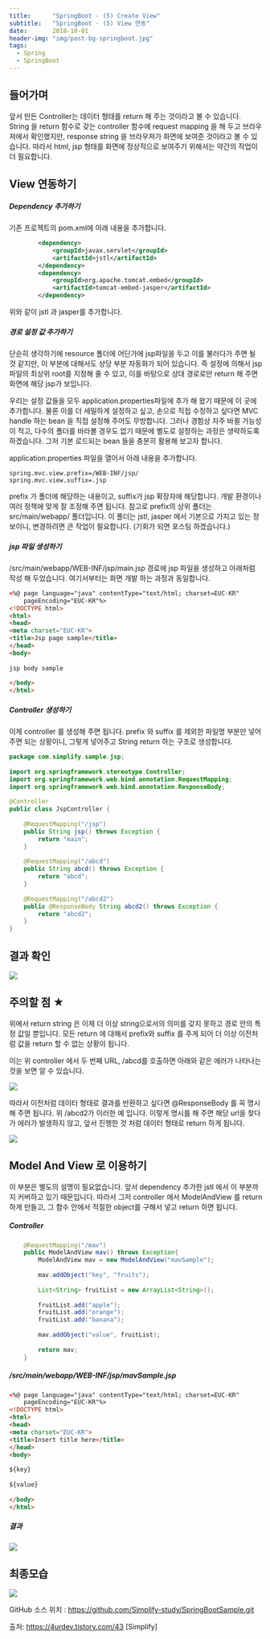 ```yaml
---
title:      "SpringBoot - (5) Create View"
subtitle:   "SpringBoot - (5) View 연동"
date:       2018-10-01
header-img: "img/post-bg-springboot.jpg"
tags:
  - Spring
  - SpringBoot
---
```


## 들어가며

앞서 만든 Controller는 데이터 형태를 return 해 주는 것이라고 볼 수 있습니다. String 을 return 함수로 갖는 controller 함수에 request mapping 을 해 두고 브라우져에서 확인했지만, response string 을 브라우져가 화면에 보여준 것이라고 볼 수 있습니다. 따라서 html, jsp 형태를 화면에 정상적으로 보여주기 위해서는 약간의 작업이 더 필요합니다. 

## View 연동하기

##### Dependency 추가하기


기존 프로젝트의 pom.xml에 아래 내용을 추가합니다. 

```xml
        <dependency>
            <groupId>javax.servlet</groupId>
            <artifactId>jstl</artifactId>
        </dependency>
        <dependency>
            <groupId>org.apache.tomcat.embed</groupId>
            <artifactId>tomcat-embed-jasper</artifactId>
        </dependency>
```

위와 같이 jstl 과 jasper를 추가합니다. 

##### 경로 설정 값 추가하기

단순히 생각하기에 resource 폴더에 어딘가에 jsp파일을 두고 이를 불러다가 주면 될 것 같지만, 이 부분에 대해서도 상당 부분 자동화가 되어 있습니다. 즉 설정에 의해서 jsp 파일의 최상위 root를 지정해 줄 수 있고, 이를 바탕으로 상대 경로로만 return 해 주면 화면에 해당 jsp가 보입니다. 

우리는 설정 값들을 모두 application.properties파일에 추가 해 왔기 때문에 이 곳에 추가합니다. 물론 이를 더 세밀하게 설정하고 싶고, 손으로 직접 수정하고 싶다면 MVC handle 하는 bean 을 직접 설정해 주어도 무방합니다. 그러나 경험상 자주 바뀔 가능성이 적고, 다수의 폴더를 바라볼 경우도 없기 때문에 별도로 설정하는 과정은 생략하도록 하겠습니다. 그저 기본 로드되는 bean 들을 충분히 활용해 보고자 합니다. 


application.properties 파일을 열어서 아래 내용을 추가합니다. 

```properties
spring.mvc.view.prefix=/WEB-INF/jsp/
spring.mvc.view.suffix=.jsp
```

prefix 가 폴더에 해당하는 내용이고, suffix가 jsp 확장자에 해당합니다. 개발 환경이나 여러 정책에 맞게 잘 조정해 주면 됩니다. 참고로 prefix의 상위 폴더는 src/main/webapp/ 폴더입니다. 이 폴더는 jstl, jasper 에서 기본으로 가지고 있는 정보이니, 변경하려면 큰 작업이 필요합니다. (기회가 되면 포스팅 하겠습니다.)

##### jsp 파일 생성하기

/src/main/webapp/WEB-INF/jsp/main.jsp 경로에 jsp 파일을 생성하고 아래처럼 작성 해 두었습니다. 여기서부터는 화면 개발 하는 과정과 동일합니다. 

```html
<%@ page language="java" contentType="text/html; charset=EUC-KR"
    pageEncoding="EUC-KR"%>
<!DOCTYPE html>
<html>
<head>
<meta charset="EUC-KR">
<title>Jsp page sample</title>
</head>
<body>
 
jsp body sample
 
</body>
</html>
```

##### Controller 생성하기

이제 controller 를 생성해 주면 됩니다. prefix 와 suffix 를 제외한 파일명 부분만 넣어주면 되는 상황이니, 그렇게 넣어주고 String return 하는 구조로 생성합니다. 

```java
package com.simplify.sample.jsp;
 
import org.springframework.stereotype.Controller;
import org.springframework.web.bind.annotation.RequestMapping;
import org.springframework.web.bind.annotation.ResponseBody;
 
@Controller
public class JspController {
 
    @RequestMapping("/jsp")
    public String jsp() throws Exception {
        return "main";
    }
    
    @RequestMapping("/abcd")
    public String abcd() throws Exception {
        return "abcd";
    }
    
    @RequestMapping("/abcd2")
    public @ResponseBody String abcd2() throws Exception {
        return "abcd2";
    }
}
```
## 결과 확인

![](/img/post/2018-10-01-spring-boot-05-model-and-view/spring-boot-05-model-and-view-00001.png)

## 주의할 점 ★

위에서 return string 은 이제 더 이상 string으로서의 의미를 갖지 못하고 경로 안의 특정 값일 뿐입니다. 모든 return 에 대해서 prefix와 suffix 를 주게 되어 더 이상 이전처럼 값을 return 할 수 없는 상황이 됩니다. 

이는 위 controller 에서 두 번째 URL, /abcd를 호출하면 아래와 같은 에러가 나타나는 것을 보면 알 수 있습니다. 

![](/img/post/2018-10-01-spring-boot-05-model-and-view/spring-boot-05-model-and-view-00002.png)

따라서 이전처럼 데이터 형태로 결과를 반환하고 싶다면 @ResponseBody 를 꼭 명시해 주면 됩니다. 위 /abcd2가 이러한 예 입니다. 이렇게 명시를 해 주면 해당 url을 찾다가 에러가 발생하지 않고, 앞서 진행한 것 처럼 데이터 형태로 return 하게 됩니다. 

![](/img/post/2018-10-01-spring-boot-05-model-and-view/spring-boot-05-model-and-view-00003.png)



## Model And View 로 이용하기

이 부분은 별도의 설명이 필요없습니다. 앞서 dependency 추가한 jstl 에서 이 부분까지 커버하고 있기 때문입니다. 따라서 그저 controller 에서 ModelAndView 를 return 하게 만들고, 그 함수 안에서 적절한 object를 구해서 넣고 return 하면 됩니다. 

##### Controller

```java
    @RequestMapping("/mav")
    public ModelAndView mav() throws Exception{
        ModelAndView mav = new ModelAndView("mavSample");
        
        mav.addObject("key", "fruits");
        
        List<String> fruitList = new ArrayList<String>();
        
        fruitList.add("apple");
        fruitList.add("orange");
        fruitList.add("banana");
         
        mav.addObject("value", fruitList);
        
        return mav;
    }
```

##### /src/main/webapp/WEB-INF/jsp/mavSample.jsp

```html
<%@ page language="java" contentType="text/html; charset=EUC-KR"
    pageEncoding="EUC-KR"%>
<!DOCTYPE html>
<html>
<head>
<meta charset="EUC-KR">
<title>Insert title here</title>
</head>
<body>
 
${key}
 
${value}
 
</body>
</html>
```

##### 결과

![](/img/post/2018-10-01-spring-boot-05-model-and-view/spring-boot-05-model-and-view-00004.png)


## 최종모습

![](/img/post/2018-10-01-spring-boot-05-model-and-view/spring-boot-05-model-and-view-00005.png)


GitHub 소스 위치 : https://github.com/Simplify-study/SpringBootSample.git

출처: https://4urdev.tistory.com/43 [Simplify]
